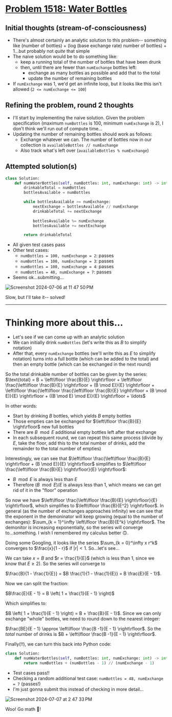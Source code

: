 # [Problem 1518: Water Bottles](https://leetcode.com/problems/water-bottles)

## Initial thoughts (stream-of-consciousness)
- There's almost certainly an analytic solution to this problem-- something like (number of bottles) + (log (base exchange rate) number of bottles) + 1...but probably not *quite* that simple
- The naive solution would be to do something like:
    - keep a running total of the number of bottles that have been drunk
    - then, until there are fewer than `numExchange` bottles left:
        - exchange as many bottles as possible and add that to the total
        - update the number of remaining bottles
- If `numExchange` was 1, we'd get an infinite loop, but it looks like this isn't allowed (`2 <= numExchange <= 100`)


## Refining the problem, round 2 thoughts
- I'll start by implementing the naive solution.  Given the problem specification (maximum `numBottles` is 100, minimum `numExchange` is 2), I don't think we'll run out of compute time...
- Updating the number of remaining bottles should work as follows:
    - Exchange whatever we can.  The number of bottles now in our collection is `availableBottles // numExchange`
    - Also track what's left over (`availableBottles % numExchange`)

## Attempted solution(s)
```python
class Solution:
    def numWaterBottles(self, numBottles: int, numExchange: int) -> int:        
        drinkableTotal = numBottles
        bottlesAvailable = numBottles

        while bottlesAvailable >= numExchange:
            nextExchange = bottlesAvailable // numExchange
            drinkableTotal += nextExchange
            
            bottlesAvailable %= numExchange
            bottlesAvailable += nextExchange

        return drinkableTotal
```
- All given test cases pass
- Other test cases:
    - `numBottles = 100, numExchange = 2`: passes
    - `numBottles = 100, numExchange = 3`: passes
    - `numBottles = 100, numExchange = 4`: passes
    - `numBottles = 48, numExchange = 7`: passes
- Seems ok...submitting...

![Screenshot 2024-07-06 at 11 47 50 PM](https://github.com/ContextLab/leetcode-solutions/assets/9030494/66a9540c-5afc-4cd4-9652-6e8aa99ab59d)

Slow, but I'll take it-- solved!

---

# Thinking more about this...

- Let's see if we can come up with an analytic solution
- We can initially drink `numBottles` (let's write this as $B$ to simplify notation)
- After that, every `numExchange` bottles (we'll write this as $E$ to simplify notation) turns into a full bottle (which can be added to the total) and then an empty bottle (which can be exchanged in the next round)

So the total drinkable number of bottles can be given by the series: $\text{total} = B + \left\lfloor \frac{B}{E} \right\rfloor + \left\lfloor \frac{\left\lfloor \frac{B}{E} \right\rfloor + (B \mod E)}{E} \right\rfloor + \left\lfloor \frac{\left\lfloor \frac{\left\lfloor \frac{B}{E} \right\rfloor + (B \mod E)}{E} \right\rfloor + ((B \mod E) \mod E)}{E} \right\rfloor + \ldots$

In other words:
  - Start by drinking $B$ bottles, which yields $B$ empty bottles
  - Those empties can be exchanged for $\left\lfloor \frac{B}{E} \right\rfloor$ new full bottles
  - There are $B \mod E$ additional empty bottles left after that exchange
  - In each subsequent round, we can repeat this same process (divide by $E$, take the floor, add this to the total number of drinks, add the remainder to the total number of empties)

Interestingly, we can see that $\left\lfloor \frac{\left\lfloor \frac{B}{E} \right\rfloor + (B \mod E)}{E} \right\rfloor$ simplifies to $\left\lfloor \frac{\left\lfloor \frac{B}{E} \right\rfloor}{E} \right\rfloor$:
  - $B \mod E$ is always less than $E$
  - Therefore $(B \mod E) / E$ is always less than 1, which means we can get rid of it in the "floor" operation

So now we have $\left\lfloor \frac{\left\lfloor \frac{B}{E} \right\rfloor}{E} \right\rfloor$, which simplifies to $\left\lfloor \frac{B}{E^2} \right\rfloor$.  In general (as the number of exchanges approaches infinity) we can see that
the exponent in the demoninator will keep growing (equal to the number of exchanges): $\sum_{k = 1}^\infty \left\lfloor \frac{B}{E^k} \right\rfloor$.  The demonitor is increasing exponentially, so the series will converge to...something.  I wish
I remembered my calculus better 🙃.

Doing some Googling, it looks like the series $\sum_{k = 0}^\infty x r^k$ converges to $\frac{x}{1 - r}$ if $|r| < 1$.  So...let's see...

We can take $x = B$ and $r = \frac{1}{E}$ (which is less than 1, since we know that $E \geq 2$).  So the series will converge to 

$\frac{B}{1 - \frac{1}{E}} = $B \frac{1}{1 - \frac{1}{E}} = B \frac{E}{E - 1}$.

Now we can split the fraction:

$B\frac{E}{E - 1} = B \left( 1 + \frac{1}{E - 1} \right)$

Which simplifies to:

$B \left( 1 + \frac{1}{E - 1} \right) = B + \frac{B}{E - 1}$.  Since we can only exchange "whole" bottles, we need to round down to the nearest integer:

$\frac{BE}{E - 1} \approx \left\lfloor \frac{B -1}{E - 1} \right\rfloor$.  So the *total* number of drinks is $B + \left\lfloor \frac{B -1}{E - 1} \right\rfloor$.

Finally(!!), we can turn this back into Python code:
```python
class Solution:
    def numWaterBottles(self, numBottles: int, numExchange: int) -> int:        
        return numBottles + (numBottles - 1) // (numExchange - 1)
```
- Test cases pass!!
- Checking a random additional test case: `numBottles = 48, numExchange = 7` (passes!)
- I'm just gonna submit this instead of checking in more detail...

![Screenshot 2024-07-07 at 2 47 33 PM](https://github.com/ContextLab/leetcode-solutions/assets/9030494/b17fec58-14a2-4faa-9f22-0bf1cdc13455)

Woo!  Go math 🎉!


